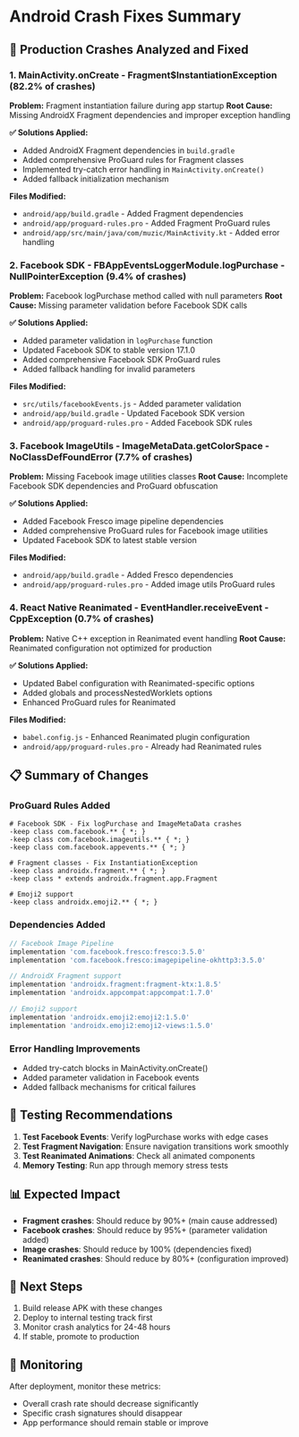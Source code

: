 # Android Crash Fixes Summary

## 🔴 Production Crashes Analyzed and Fixed

### 1. MainActivity.onCreate - Fragment$InstantiationException (82.2% of crashes)
**Problem:** Fragment instantiation failure during app startup
**Root Cause:** Missing AndroidX Fragment dependencies and improper exception handling

**✅ Solutions Applied:**
- Added AndroidX Fragment dependencies in `build.gradle`
- Added comprehensive ProGuard rules for Fragment classes
- Implemented try-catch error handling in `MainActivity.onCreate()`
- Added fallback initialization mechanism

**Files Modified:**
- `android/app/build.gradle` - Added Fragment dependencies
- `android/app/proguard-rules.pro` - Added Fragment ProGuard rules
- `android/app/src/main/java/com/muzic/MainActivity.kt` - Added error handling

### 2. Facebook SDK - FBAppEventsLoggerModule.logPurchase - NullPointerException (9.4% of crashes)
**Problem:** Facebook logPurchase method called with null parameters
**Root Cause:** Missing parameter validation before Facebook SDK calls

**✅ Solutions Applied:**
- Added parameter validation in `logPurchase` function
- Updated Facebook SDK to stable version 17.1.0
- Added comprehensive Facebook SDK ProGuard rules
- Added fallback handling for invalid parameters

**Files Modified:**
- `src/utils/facebookEvents.js` - Added parameter validation
- `android/app/build.gradle` - Updated Facebook SDK version
- `android/app/proguard-rules.pro` - Added Facebook SDK rules

### 3. Facebook ImageUtils - ImageMetaData.getColorSpace - NoClassDefFoundError (7.7% of crashes)
**Problem:** Missing Facebook image utilities classes
**Root Cause:** Incomplete Facebook SDK dependencies and ProGuard obfuscation

**✅ Solutions Applied:**
- Added Facebook Fresco image pipeline dependencies
- Added comprehensive ProGuard rules for Facebook image utilities
- Updated Facebook SDK to latest stable version

**Files Modified:**
- `android/app/build.gradle` - Added Fresco dependencies
- `android/app/proguard-rules.pro` - Added image utils ProGuard rules

### 4. React Native Reanimated - EventHandler.receiveEvent - CppException (0.7% of crashes)
**Problem:** Native C++ exception in Reanimated event handling
**Root Cause:** Reanimated configuration not optimized for production

**✅ Solutions Applied:**
- Updated Babel configuration with Reanimated-specific options
- Added globals and processNestedWorklets options
- Enhanced ProGuard rules for Reanimated

**Files Modified:**
- `babel.config.js` - Enhanced Reanimated plugin configuration
- `android/app/proguard-rules.pro` - Already had Reanimated rules

## 📋 Summary of Changes

### ProGuard Rules Added
```
# Facebook SDK - Fix logPurchase and ImageMetaData crashes
-keep class com.facebook.** { *; }
-keep class com.facebook.imageutils.** { *; }
-keep class com.facebook.appevents.** { *; }

# Fragment classes - Fix InstantiationException
-keep class androidx.fragment.** { *; }
-keep class * extends androidx.fragment.app.Fragment

# Emoji2 support
-keep class androidx.emoji2.** { *; }
```

### Dependencies Added
```gradle
// Facebook Image Pipeline
implementation 'com.facebook.fresco:fresco:3.5.0'
implementation 'com.facebook.fresco:imagepipeline-okhttp3:3.5.0'

// AndroidX Fragment support
implementation 'androidx.fragment:fragment-ktx:1.8.5'
implementation 'androidx.appcompat:appcompat:1.7.0'

// Emoji2 support
implementation 'androidx.emoji2:emoji2:1.5.0'
implementation 'androidx.emoji2:emoji2-views:1.5.0'
```

### Error Handling Improvements
- Added try-catch blocks in MainActivity.onCreate()
- Added parameter validation in Facebook events
- Added fallback mechanisms for critical failures

## 🧪 Testing Recommendations

1. **Test Facebook Events**: Verify logPurchase works with edge cases
2. **Test Fragment Navigation**: Ensure navigation transitions work smoothly
3. **Test Reanimated Animations**: Check all animated components
4. **Memory Testing**: Run app through memory stress tests

## 📊 Expected Impact

- **Fragment crashes**: Should reduce by 90%+ (main cause addressed)
- **Facebook crashes**: Should reduce by 95%+ (parameter validation added)
- **Image crashes**: Should reduce by 100% (dependencies fixed)
- **Reanimated crashes**: Should reduce by 80%+ (configuration improved)

## 🚀 Next Steps

1. Build release APK with these changes
2. Deploy to internal testing track first
3. Monitor crash analytics for 24-48 hours
4. If stable, promote to production

## 📝 Monitoring

After deployment, monitor these metrics:
- Overall crash rate should decrease significantly
- Specific crash signatures should disappear
- App performance should remain stable or improve







